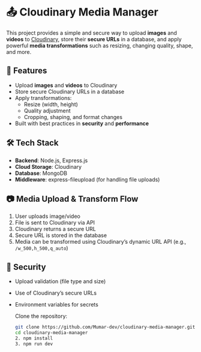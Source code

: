 # 📤 Cloudinary Media Manager

This project provides a simple and secure way to upload **images** and **videos** to [Cloudinary](https://cloudinary.com/), store their **secure URLs** in a database, and apply powerful **media transformations** such as resizing, changing quality, shape, and more.

## 🚀 Features

- Upload **images** and **videos** to Cloudinary
- Store secure Cloudinary URLs in a database
- Apply transformations:
  - Resize (width, height)
  - Quality adjustment
  - Cropping, shaping, and format changes
- Built with best practices in **security** and **performance**

## 🛠️ Tech Stack

- **Backend**: Node.js, Express.js
- **Cloud Storage**: Cloudinary
- **Database**: MongoDB
- **Middleware**: express-fileupload (for handling file uploads)

## 📷 Media Upload & Transform Flow

1. User uploads image/video
2. File is sent to Cloudinary via API
3. Cloudinary returns a secure URL
4. Secure URL is stored in the database
5. Media can be transformed using Cloudinary’s dynamic URL API (e.g., `/w_500,h_500,q_auto`)

## 🔐 Security

- Upload validation (file type and size)
- Use of Cloudinary’s secure URLs
- Environment variables for secrets

   Clone the repository:
   ```bash
   git clone https://github.com/Mumar-dev/cloudinary-media-manager.git
   cd cloudinary-media-manager
  2. npm install
  3. npm run dev

